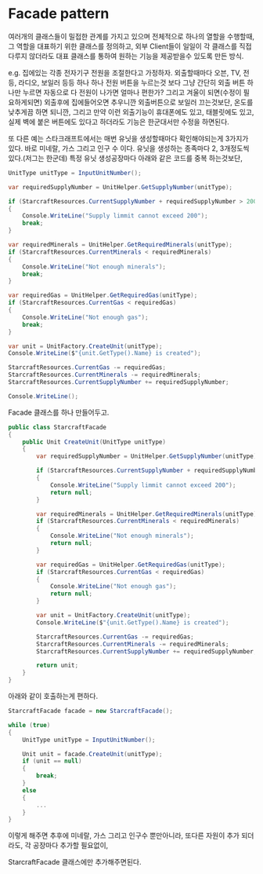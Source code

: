 # Facade pattern
여러개의 클래스들이 밀접한 관계를 가지고 있으며 전체적으로 하나의 열할을 수행할때, 그 역할을 대표하기 위한 클래스를 정의하고,
외부 Client들이 일일이 각 클래스를 직접 다루지 않더라도 대표 클래스를 통하여 원하는 기능을 제공받을수 있도록 만든 방식.

e.g.
집에있는 각종 전자기구 전원을 조절한다고 가정하자.
외출할때마다 오븐, TV, 전등, 라디오, 보일러 등등 하나 하나 전원 버튼을 누르는것 보다 그냥 간단히
외출 버튼 하나만 누르면 자동으로 다 전원이 나가면 얼마나 편한가?
그리고 겨울이 되면(수정이 필요하게되면) 외출후에 집에들어오면 추우니깐 외출버튼으로 보일러 끄는것보단, 온도를 낮추게끔 하면 되니깐,
그리고 만약 이런 외출기능이 휴대폰에도 있고, 태블릿에도 있고, 실제 벽에 붙은 버튼에도 있다고 하더라도 기능은 한군대서만 수정을 하면된다.

또 다른 예는 스타크래프트에서는 매번 유닛을 생성할때마다 확인해야되는게 3가지가 있다. 바로 미네랄, 가스 그리고 인구 수 이다.
유닛을 생성하는 종족마다 2, 3개정도씩 있다.(저그는 한군데)
특정 유닛 생성공장마다 아래와 같은 코드를 중복 하는것보단,
```cs
UnitType unitType = InputUnitNumber();

var requiredSupplyNumber = UnitHelper.GetSupplyNumber(unitType);

if (StarcraftResources.CurrentSupplyNumber + requiredSupplyNumber > 200)
{
    Console.WriteLine("Supply limmit cannot exceed 200");
    break;
}

var requiredMinerals = UnitHelper.GetRequiredMinerals(unitType);
if (StarcraftResources.CurrentMinerals < requiredMinerals)
{
    Console.WriteLine("Not enough minerals");
    break;
}

var requiredGas = UnitHelper.GetRequiredGas(unitType);
if (StarcraftResources.CurrentGas < requiredGas)
{
    Console.WriteLine("Not enough gas");
    break;
}

var unit = UnitFactory.CreateUnit(unitType);
Console.WriteLine($"{unit.GetType().Name} is created");

StarcraftResources.CurrentGas -= requiredGas;
StarcraftResources.CurrentMinerals -= requiredMinerals;
StarcraftResources.CurrentSupplyNumber += requiredSupplyNumber;

Console.WriteLine();
```
Facade 클래스를 하나 만들어두고.
```cs
public class StarcraftFacade
{
    public Unit CreateUnit(UnitType unitType)
    {
        var requiredSupplyNumber = UnitHelper.GetSupplyNumber(unitType);

        if (StarcraftResources.CurrentSupplyNumber + requiredSupplyNumber > 200)
        {
            Console.WriteLine("Supply limmit cannot exceed 200");
            return null;
        }

        var requiredMinerals = UnitHelper.GetRequiredMinerals(unitType);
        if (StarcraftResources.CurrentMinerals < requiredMinerals)
        {
            Console.WriteLine("Not enough minerals");
            return null;
        }

        var requiredGas = UnitHelper.GetRequiredGas(unitType);
        if (StarcraftResources.CurrentGas < requiredGas)
        {
            Console.WriteLine("Not enough gas");
            return null;
        }

        var unit = UnitFactory.CreateUnit(unitType);
        Console.WriteLine($"{unit.GetType().Name} is created");

        StarcraftResources.CurrentGas -= requiredGas;
        StarcraftResources.CurrentMinerals -= requiredMinerals;
        StarcraftResources.CurrentSupplyNumber += requiredSupplyNumber;

        return unit;
    }
}
```
아래와 같이 호출하는게 편하다.
```cs
StarcraftFacade facade = new StarcraftFacade();

while (true)
{
    UnitType unitType = InputUnitNumber();

	Unit unit = facade.CreateUnit(unitType);
    if (unit == null)
    {
        break;
    }
	else
	{
		...
	}
}
```
이렇게 해주면 추후에 미네랄, 가스 그리고 인구수 뿐만아니라, 또다른 자원이 추가 되더라도, 각 공장마다 추가할 필요없이,

StarcraftFacade 클래스에만 추가해주면된다.

